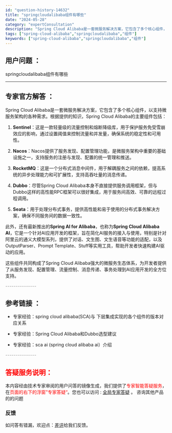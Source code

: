 ```yaml
---
id: "question-history-14632"
title: "springcloudalibaba组件有哪些"
date: "2024-05-28"
category: "expertConsultation"
description: "Spring Cloud Alibaba是一套微服务解决方案，它包含了多个核心组件，以支持微服务架构的各种需求。根据提供的知识，Spring Cloud Alibaba的主要组件包括：1. **Sentinel**：这是一款轻量级的流量控制和熔断降级库，用于保护服务免受雪崩效应的影响，通过设置阈值来"
tags: ["spring-cloud-alibaba","springcloudalibaba","组件"]
keywords: ["spring-cloud-alibaba","springcloudalibaba","组件"]
---
```


## 用户问题 ： 
 springcloudalibaba组件有哪些  

---------------
## 专家官方解答 ：

Spring Cloud Alibaba是一套微服务解决方案，它包含了多个核心组件，以支持微服务架构的各种需求。根据提供的知识，Spring Cloud Alibaba的主要组件包括：

1. **Sentinel**：这是一款轻量级的流量控制和熔断降级库，用于保护服务免受雪崩效应的影响，通过设置阈值来控制流量和并发量，确保系统的稳定性和可用性。

2. **Nacos**：Nacos提供了服务发现、配置管理功能，是微服务架构中重要的基础设施之一，支持服务的注册与发现、配置的统一管理和推送。

3. **RocketMQ**：这是一个分布式消息中间件，用于解耦服务之间的依赖，提高系统的异步处理能力和可扩展性，支持高吞吐量的消息传递。

4. **Dubbo**：尽管Spring Cloud Alibaba本身不直接提供服务调用框架，但与Dubbo这样的高性能RPC框架可以很好集成，用于服务间高效、可靠的远程过程调用。

5. **Seata**：用于处理分布式事务，提供高性能和易于使用的分布式事务解决方案，确保不同服务间的数据一致性。

此外，还有最新推出的**Spring AI for Alibaba**，也称为**Spring Cloud Alibaba AI**，它是一个针对AI应用开发的框架，旨在简化AI服务的接入与使用，特别是针对阿里云的通义大模型系列，提供了对话、文生图、文生语音等功能的适配，以及OutputParser、Prompt Template、Stuff等实用工具，帮助开发者快速构建AI驱动的应用。

这些组件共同构成了Spring Cloud Alibaba强大的微服务生态体系，为开发者提供了从服务发现、配置管理、流量控制、消息传递、事务处理到AI应用开发的全方位支持。


<font color="#949494">---------------</font> 


## 参考链接 ：

* 专家经验：spring cloud alibaba(SCA)与 下层集成实现的各个组件的版本对应关系 
 
 * 专家经验：Spring Cloud Alibaba和Dubbo选型建议 
 
 * 专家经验：sca ai (spring cloud alibaba ai）介绍 


 <font color="#949494">---------------</font> 
 


## <font color="#FF0000">答疑服务说明：</font> 

本内容经由技术专家审阅的用户问答的镜像生成，我们提供了<font color="#FF0000">专家智能答疑服务</font>，在<font color="#FF0000">页面的右下的浮窗”专家答疑“</font>。您也可以访问 : [全局专家答疑](https://answer.opensource.alibaba.com/docs/intro) 。 咨询其他产品的的问题

### 反馈
如问答有错漏，欢迎点：[差评](https://ai.nacos.io/user/feedbackByEnhancerGradePOJOID?enhancerGradePOJOId=14633)给我们反馈。

